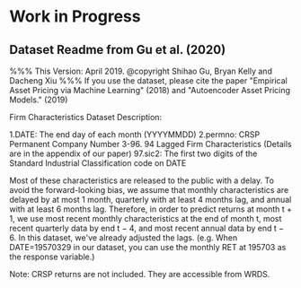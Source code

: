 # Work in Progress


## Dataset Readme from Gu et al. (2020)

%%% This Version: April 2019. @copyright Shihao Gu, Bryan Kelly and Dacheng Xiu
%%% If you use the dataset, please cite the paper "Empirical Asset Pricing via Machine Learning" (2018) and "Autoencoder Asset Pricing Models." (2019)

Firm Characteristics Dataset Description:

1.DATE: The end day of each month (YYYYMMDD) 
2.permno: CRSP Permanent Company Number
3-96. 94 Lagged Firm Characteristics (Details are in the appendix of our paper)
97.sic2: The first two digits of the Standard Industrial Classification code on DATE

Most of these characteristics are released to the public with a delay. To avoid the forward-looking bias, we assume that monthly characteristics are delayed by at most 1 month, quarterly with at least 4 months lag, and annual with at least 6 months lag. Therefore, in order to predict returns at month t + 1, we use most recent monthly characteristics at the end of month t, most recent quarterly data by end t − 4, and most recent annual data by end t − 6. In this dataset, we've already adjusted the lags. (e.g. When DATE=19570329 in our dataset, you can use the monthly RET at 195703 as the response variable.) 

Note: CRSP returns are not included. They are accessible from WRDS.